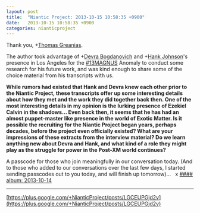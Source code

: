 ```yaml
---
layout: post
title:  "Niantic Project: 2013-10-15 10:58:35 +0900"
date:   2013-10-15 10:58:35 +0900
categories: nianticproject
---
```

Thank you, +[Thomas Greanias](https://plus.google.com/102489350322422853902 ""). 

The author took advantage of +[Devra Bogdanovich](https://plus.google.com/102598577258553073047 "") and +[Hank Johnson](https://plus.google.com/117792105926525258257 "")'s presence in Los Angeles for the  [#13MAGNUS](https://plus.google.com/s/%2313MAGNUS "")  Anomaly to conduct some research for his future work, and was kind enough to share some of the choice material from his transcripts with us.

**While rumors had existed that Hank and Devra knew each other prior to the Niantic Project, these transcripts offer up some interesting details about how they met and the work they did together back then. One of the most interesting details in my opinion is the lurking presence of Ezekiel Calvin in the shadows... Even back then, it seems that he has had an almost puppet-master like presence in the world of Exotic Matter. Is it possible the recruiting for the Niantic Project began years, perhaps decades, before the project even officially existed? What are your impressions of these extracts from the interview material? Do we learn anything new about Devra and Hank, and what kind of a role they might play as the struggle for power in the Post-XM world continues?**

A passcode for those who join meaningfully in our conversation today. (And to those who added to our conversations over the last few days, I started sending passcodes out to you today, and will finish up tomorrow)...
 
x
[#### album: 2013-10-14](https://plus.sandbox.google.com/photos/105211554081025512763/albums/5934794459578141473 "")
- - -
[https://plus.google.com/+NianticProject/posts/LGCEUPGjd2v](https://plus.google.com/+NianticProject/posts/LGCEUPGjd2v)
